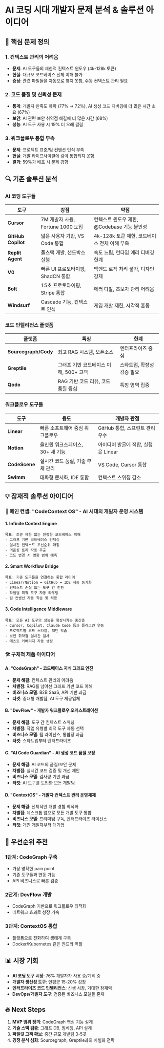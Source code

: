 # AI 코딩 시대 개발자 문제 분석 & 솔루션 아이디어

## 🎯 핵심 문제 정의

### 1. 컨텍스트 관리의 어려움
- **문제**: AI 도구들의 제한적 컨텍스트 윈도우 (4k-128k 토큰)
- **현실**: 대규모 코드베이스 전체 이해 불가
- **증상**: 관련 파일들을 자동으로 찾지 못함, 수동 컨텍스트 관리 필요

### 2. 코드 품질 및 신뢰성 문제  
- **통계**: 개발자 만족도 하락 (77% → 72%), AI 생성 코드 디버깅에 더 많은 시간 소요 (67%)
- **보안**: AI 관련 보안 취약점 해결에 더 많은 시간 (68%)
- **성능**: AI 도구 사용 시 19% 더 오래 걸림

### 3. 워크플로우 통합 부족
- **문제**: 프로젝트 표준/팀 컨벤션 인식 부족
- **현실**: 개발 라이프사이클에 깊이 통합되지 못함
- **결과**: 59%가 배포 시 문제 경험

## 🔍 기존 솔루션 분석

### AI 코딩 도구들
| 도구 | 강점 | 약점 |
|------|------|------|
| **Cursor** | 7M 개발자 사용, Fortune 1000 도입 | 컨텍스트 윈도우 제한, @Codebase 기능 불안정 |
| **GitHub Copilot** | 넓은 사용자 기반, VS Code 통합 | 4k-128k 토큰 제한, 코드베이스 전체 이해 부족 |
| **Replit Agent** | 풀스택 개발, 샌드박스 실행 | 속도 느림, 런타임 에러 디버깅 한계 |
| **V0** | 빠른 UI 프로토타이핑, ShadCN 통합 | 백엔드 로직 처리 불가, 디자인 강제 |
| **Bolt** | 15초 프로토타이핑, Stripe 통합 | 에러 다발, 초보자 관리 어려움 |
| **Windsurf** | Cascade 기능, 컨텍스트 인식 | 게임 개발 제한, 시각적 혼동 |

### 코드 인텔리전스 플랫폼
| 플랫폼 | 특징 | 한계 |
|--------|------|------|
| **Sourcegraph/Cody** | 최고 RAG 시스템, 오픈소스 | 엔터프라이즈 중심 |
| **Greptile** | 그래프 기반 코드베이스 이해, 500+ 고객 | 스타트업, 확장성 검증 필요 |
| **Qodo** | RAG 기반 코드 리뷰, 코드 품질 중심 | 특정 영역 집중 |

### 워크플로우 도구들
| 도구 | 용도 | 개발자 관점 |
|------|------|-------------|
| **Linear** | 빠른 소프트웨어 중심 워크플로우 | GitHub 통합, 스프린트 관리 우수 |
| **Notion** | 올인원 워크스페이스, 30+ 새 기능 | 아이디어 발굴에 적합, 실행은 Linear |
| **CodeScene** | 실시간 코드 품질, 기술 부채 관리 | VS Code, Cursor 통합 |
| **Swimm** | 대화형 문서화, IDE 통합 | 컨텍스트 스위칭 감소 |

## 💡 잠재적 솔루션 아이디어

### 🚀 메인 컨셉: "CodeContext OS" - AI 시대의 개발자 운영 시스템

#### 1. **Infinite Context Engine**
```
목표: 토큰 제한 없는 진정한 코드베이스 이해
- 그래프 기반 코드베이스 인덱싱
- 실시간 컨텍스트 우선순위 매칭 
- 의존성 트리 자동 추출
- 코드 변경 시 영향 범위 예측
```

#### 2. **Smart Workflow Bridge** 
```
목표: 기존 도구들을 연결하는 통합 레이어
- Linear/Notion ↔ GitHub ↔ IDE 자동 동기화
- 컨텍스트 손실 없는 도구 간 전환
- 작업별 최적 도구 자동 라우팅
- 팀 컨벤션 자동 학습 및 적용
```

#### 3. **Code Intelligence Middleware**
```
목표: 모든 AI 도구의 성능을 향상시키는 중간층
- Cursor, Copilot, Claude Code 등과 플러그인 연동
- 프로젝트별 코드 스타일, 패턴 학습
- 보안 취약점 실시간 검사
- 테스트 커버리지 자동 생성
```

### 🛠️ 구체적 제품 아이디어

#### A. **"CodeGraph" - 코드베이스 지식 그래프 엔진**
- **문제 해결**: 컨텍스트 관리의 어려움
- **차별점**: RAG를 넘어선 그래프 기반 코드 이해
- **비즈니스 모델**: B2B SaaS, API 기반 과금
- **타겟**: 중대형 개발팀, AI 도구 제공업체

#### B. **"DevFlow" - 개발자 워크플로우 오케스트레이션**
- **문제 해결**: 도구 간 컨텍스트 스위칭
- **차별점**: 작업 유형별 최적 도구 자동 선택
- **비즈니스 모델**: 팀 라이선스, 통합당 과금
- **타겟**: 스타트업부터 엔터프라이즈

#### C. **"AI Code Guardian" - AI 생성 코드 품질 보장**
- **문제 해결**: AI 코드의 품질/보안 문제
- **차별점**: 실시간 코드 검증 및 개선 제안
- **비즈니스 모델**: 검사량 기반 과금
- **타겟**: AI 도구를 도입한 모든 개발팀

#### D. **"ContextOS" - 개발자 컨텍스트 관리 운영체제**
- **문제 해결**: 전체적인 개발 경험 최적화
- **차별점**: 데스크톱 앱으로 모든 개발 도구 통합
- **비즈니스 모델**: 프리미엄 구독, 엔터프라이즈 라이선스
- **타겟**: 개인 개발자부터 대기업

## 🎯 우선순위 추천

### 1단계: **CodeGraph** 구축
- 가장 명확한 pain point
- 기존 도구들과 연동 가능
- API 비즈니스로 빠른 검증

### 2단계: **DevFlow** 개발  
- CodeGraph 기반으로 워크플로우 최적화
- 네트워크 효과로 성장 가속

### 3단계: **ContextOS** 통합
- 플랫폼으로 진화하여 생태계 구축
- Docker/Kubernetes 같은 인프라 역할

## 📊 시장 기회

- **AI 코딩 도구 시장**: 76% 개발자가 사용 중/계획 중
- **개발자 생산성 도구**: 연평균 15-20% 성장
- **엔터프라이즈 코드 인텔리전스**: 신생 시장, 거대한 잠재력
- **DevOps/개발자 도구**: 검증된 비즈니스 모델들 존재

## 🔥 Next Steps

1. **MVP 범위 정의**: CodeGraph 핵심 기능 설계
2. **기술 스택 검증**: 그래프 DB, 임베딩, API 설계
3. **파일럿 고객 확보**: 중간 규모 개발팀 3-5곳
4. **경쟁 분석 심화**: Sourcegraph, Greptile과의 차별화 전략